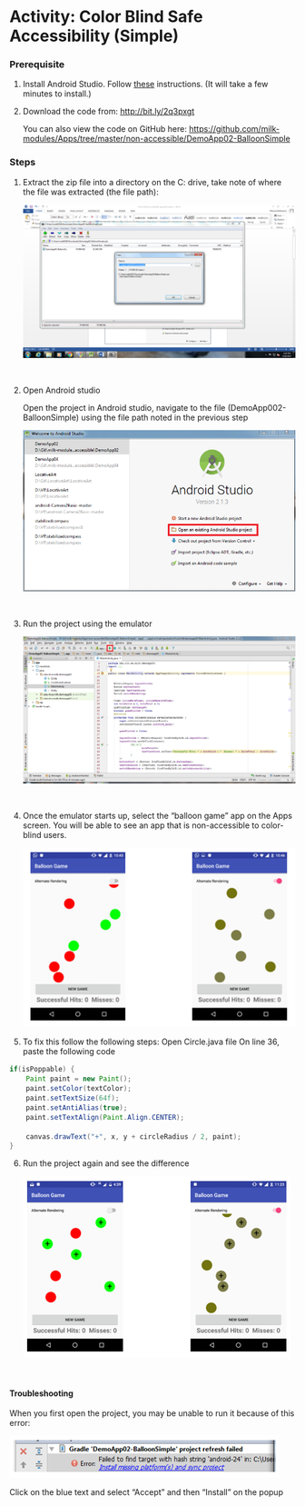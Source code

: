 # Activity: Color Blind Safe Accessibility (Simple)

### Prerequisite

1. Install Android Studio. Follow [these](https://docs.google.com/document/d/10YFPoM6By201u5EgzJMfNjy7U11QNmVsFjB9XiOD5lY/edit) instructions. (It will take a few minutes to install.)

2. Download the code from: http://bit.ly/2q3pxgt

   You can also view the code on GitHub here: <https://github.com/milk-modules/Apps/tree/master/non-accessible/DemoApp02-BalloonSimple>

### Steps

1. Extract the zip file into a directory on the C: drive, take note of where the file was extracted (the file path):

   ![step01](images/01.png)

   ​

2. Open Android studio

   Open the project in Android studio, navigate to the file (DemoApp002-BalloonSimple) using the file path noted in the previous step

   ![](images/02.png)

   ​

3. Run the project using the emulator

   ![](images/03.png)

   ​

4. Once the emulator starts up, select  the “balloon game” app on the Apps screen. You will be able to see an app that is non-accessible to color-blind users.

   ![](images/04.png)

5. To fix this follow the following steps:
   Open Circle.java file
   On line 36, paste the following code


```java
if(isPoppable) {
    Paint paint = new Paint();
    paint.setColor(textColor);
    paint.setTextSize(64f);
    paint.setAntiAlias(true);
    paint.setTextAlign(Paint.Align.CENTER);

    canvas.drawText("+", x, y + circleRadius / 2, paint);
}
```



6. Run the project again and see the difference

   ![](images/05.png)

   ​

#### Troubleshooting

When you first open the project, you may be unable to run it because of this error:

![](images/06.png)

Click on the blue text and select “Accept” and then “Install” on the popup
